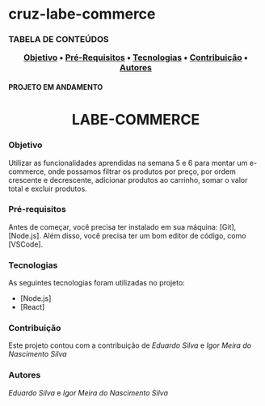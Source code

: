 # cruz-labe-commerce


<h3>TABELA DE CONTEÚDOS
<p align="center">
 <a href="#objetivo">Objetivo</a> •
  <a href="#Pré-Requisitos">Pré-Requisitos</a> • 
 <a href="#tecnologias">Tecnologias</a> • 
 <a href="#contribuicao">Contribuição</a> • 
 <a href="#autores">Autores</a> 
</p>
  
<h4>PROJETO EM ANDAMENTO</h4>


<h1 align="center">LABE-COMMERCE</h1>

### Objetivo

<p>Utilizar as funcionalidades aprendidas na semana 5 e 6 para montar um e-commerce, onde possamos filtrar os produtos por preço, por ordem crescente e decrescente, adicionar produtos ao carrinho, somar o valor total e excluir produtos.</p>

### Pré-requisitos

Antes de começar, você precisa ter instalado em sua máquina: [Git], [Node.js].
Além disso, você precisa ter um bom editor de código, como [VSCode].

### Tecnologias

As seguintes tecnologias foram utilizadas no projeto:

- [Node.js]
- [React]

### Contribuição

Este projeto contou com a contribuição de *Eduardo Silva* e *Igor Meira do Nascimento Silva*

### Autores

*Eduardo Silva* e *Igor Meira do Nascimento Silva*

